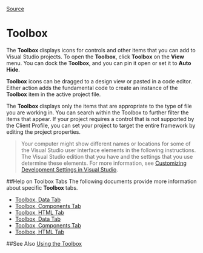 
[Source](https://msdn.microsoft.com/en-us/library/2381cd09.aspx "Permalink to Toolbox")

# Toolbox


The **Toolbox** displays icons for controls and other items that you can add to Visual Studio projects. To open the **Toolbox**, click **Toolbox** on the **View** menu. You can dock the **Toolbox**, and you can pin it open or set it to **Auto Hide**.

**Toolbox** icons can be dragged to a design view or pasted in a code editor. Either action adds the fundamental code to create an instance of the **Toolbox** item in the active project file.

The **Toolbox** displays only the items that are appropriate to the type of file you are working in. You can search within the Toolbox to further filter the items that appear. If your project requires a control that is not supported by the Client Profile, you can set your project to target the entire framework by editing the project properties.

>Your computer might show different names or locations for some of the Visual Studio user interface elements in the following instructions. The Visual Studio edition that you have and the settings that you use determine these elements. For more information, see [Customizing Development Settings in Visual Studio][3].

##Help on Toolbox Tabs
The following documents provide more information about specific **Toolbox** tabs.

* [Toolbox, Data Tab][4]
* [Toolbox, Components Tab][5]
* [Toolbox, HTML Tab][6]
* [Toolbox, Data Tab][7]
* [Toolbox, Components Tab][8]
* [Toolbox, HTML Tab][9]

##See Also
[Using the Toolbox][10]

[1]: https://i-msdn.sec.s-msft.com/Areas/Epx/Content/Images/ImageSprite.png?v=635810750817785875
[2]: https://i-msdn.sec.s-msft.com/dynimg/IC101471.jpeg "System_CAPS_note"
[3]: https://msdn.microsoft.com/en-us/library/zbhkx167.aspx

[4]: https://msdn.microsoft.com/library/8a41dyt7(v=vs.110)
[5]: https://msdn.microsoft.com/library/kb1cz7z9(v=vs.110)
[6]: https://msdn.microsoft.com/library/w9ss7h1a(v=vs.110)
[7]: https://msdn.microsoft.com/library/8a41dyt7(v=vs.120)
[8]: https://msdn.microsoft.com/library/kb1cz7z9(v=vs.120)
[9]: https://msdn.microsoft.com/library/w9ss7h1a(v=vs.120)
[10]: https://msdn.microsoft.com/en-us/library/ms165354.aspx